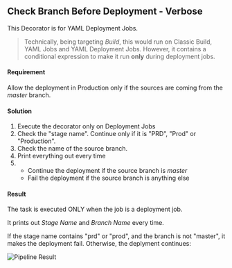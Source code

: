 ## Check Branch Before Deployment - Verbose

This Decorator is for YAML Deployment Jobs.

> Technically, being targeting _Build_, this would run on Classic Build, YAML Jobs and YAML Deployment Jobs. However, it contains a conditional expression to make it run __only__ during deployment jobs.

#### Requirement

Allow the deployment in Production only if the sources are coming from the _master_ branch.

#### Solution

1. Execute the decorator only on Deployment Jobs
2. Check the "stage name". Continue only if it is "PRD", "Prod" or "Production".
3. Check the name of the source branch.
4. Print everything out every time
5. 
   - Continue the deployment if the source branch is _master_
   - Fail the deployment if the source branch is anything else

#### Result
The task is executed ONLY when the job is a deployment job.

It prints out _Stage Name_ and _Branch Name_ every time.

If the stage name contains "prd" or "prod", and the branch is not "master", it makes the deployment fail.
Otherwise, the deplyment continues:

![Pipeline Result](https://github.com/n3wt0n/AzurePipelinesDecoratorSamples/raw/master/Advanced/Build-Pre-CheckBranchBeforeDeploymentVerbose/PipelineResult.png)